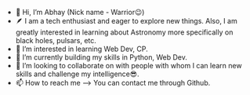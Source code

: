 - 👋 Hi, I’m Abhay (Nick name - Warrior😉)
- 🪶 I am a tech enthusiast and eager to explore new things. Also, I am greatly interested in learning about Astronomy more specifically on black holes, pulsars, etc. 
- 👀 I’m interested in learning Web Dev, CP.
- 🌱 I’m currently building my skills in Python, Web Dev.
- 💞️ I’m looking to collaborate on with people with whom I can learn new skills and challenge my intelligence😎.
- 📫 How to reach me --> You can contact me through Github.

<!---
Abhay04ch/Abhay04ch is a ✨ special ✨ repository because its `README.md` (this file) appears on your GitHub profile.
You can click the Preview link to take a look at your changes.
--->
